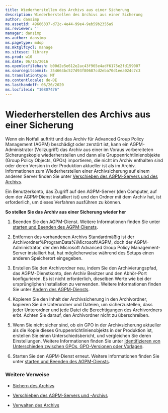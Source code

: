 ```yaml
---
title: Wiederherstellen des Archivs aus einer Sicherung
description: Wiederherstellen des Archivs aus einer Sicherung
author: dansimp
ms.assetid: 49666337-d72c-4e44-99e4-9eb59b2355a9
ms.reviewer: ''
manager: dansimp
ms.author: dansimp
ms.pagetype: mdop
ms.mktglfcycl: manage
ms.sitesec: library
ms.prod: w10
ms.date: 06/16/2016
ms.openlocfilehash: b00d2e5e612e2ac43f965e4adf6175e2fd159007
ms.sourcegitcommit: 354664bc527d93f80687cd2eba70d1eea024c7c3
ms.translationtype: MT
ms.contentlocale: de-DE
ms.lasthandoff: 06/26/2020
ms.locfileid: "10807476"
---
```

# Wiederherstellen des Archivs aus einer Sicherung


Wenn ein Notfall auftritt und das Archiv für Advanced Group Policy Management (AGPM) beschädigt oder zerstört ist, kann ein AGPM-Administrator (Vollzugriff) das Archiv aus einer im Voraus vorbereiteten Sicherungskopie wiederherstellen und dann alle Gruppenrichtlinienobjekte (Group Policy Objects, GPOs) importieren, die nicht im Archiv enthalten sind oder deren Version in der Produktion aktueller ist als im Archiv. Informationen zum Wiederherstellen einer Archivsicherung auf einem anderen Server finden Sie unter [Verschieben des AGPM-Servers und des Archivs](move-the-agpm-server-and-the-archive.md).

Ein Benutzerkonto, das Zugriff auf den AGPM-Server (den Computer, auf dem der AGPM-Dienst installiert ist) und den Ordner mit dem Archiv hat, ist erforderlich, um dieses Verfahren ausführen zu können.

**So stellen Sie das Archiv aus einer Sicherung wieder her**

1.  Beenden Sie den AGPM-Dienst. Weitere Informationen finden Sie unter [starten und Beenden des AGPM-Diensts](start-and-stop-the-agpm-service-agpm30ops.md).

2.  Entfernen des vorhandenen Archivs Standardmäßig ist der Archivordner%ProgramData%\\Microsoft\\AGPM, doch der AGPM-Administrator, der den Microsoft Advanced Group Policy Management-Server installiert hat, hat möglicherweise während des Setups einen anderen Speicherort eingegeben.

3.  Erstellen Sie den Archivordner neu, indem Sie den Archivierungspfad, das AGPM-Dienstkonto, den Archiv Besitzer und den Abhör-Port konfigurieren. Es ist nicht erforderlich, dieselben Werte wie bei der ursprünglichen Installation zu verwenden. Weitere Informationen finden Sie unter [Ändern des AGPM-Diensts](modify-the-agpm-service-agpm30ops.md).

4.  Kopieren Sie den Inhalt der Archivsicherung in den Archivordner, kopieren Sie die Unterordner und Dateien, um sicherzustellen, dass jeder Unterordner und jede Datei die Berechtigungen des Archivordners erbt. Achten Sie darauf, den Archivordner nicht zu überschreiben.

5.  Wenn Sie nicht sicher sind, ob ein GPO in der Archivsicherung aktueller als die Kopie dieses Gruppenrichtlinienobjekts in der Produktion ist, erstellen Sie einen Unterschiedsbericht, und vergleichen Sie deren Einstellungen. Weitere Informationen finden Sie unter [Identifizieren von Unterschieden zwischen GPOs, GPO-Versionen oder Vorlagen](identify-differences-between-gpos-gpo-versions-or-templates-agpm30ops.md).

6.  Starten Sie den AGPM-Dienst erneut. Weitere Informationen finden Sie unter [starten und Beenden des AGPM-Diensts](start-and-stop-the-agpm-service-agpm30ops.md).

### Weitere Verweise

-   [Sichern des Archivs](back-up-the-archive.md)

-   [Verschieben des AGPM-Servers und -Archivs](move-the-agpm-server-and-the-archive.md)

-   [Verwalten des Archivs](managing-the-archive.md)

 

 





